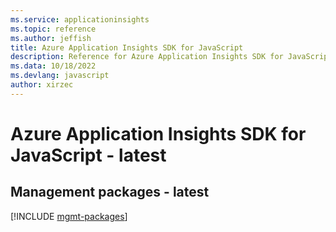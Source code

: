 ```yaml
---
ms.service: applicationinsights
ms.topic: reference
ms.author: jeffish
title: Azure Application Insights SDK for JavaScript
description: Reference for Azure Application Insights SDK for JavaScript
ms.data: 10/18/2022
ms.devlang: javascript
author: xirzec
---
```

# Azure Application Insights SDK for JavaScript - latest

## Management packages - latest
[!INCLUDE [mgmt-packages](application-insights-mgmt-index.md)]